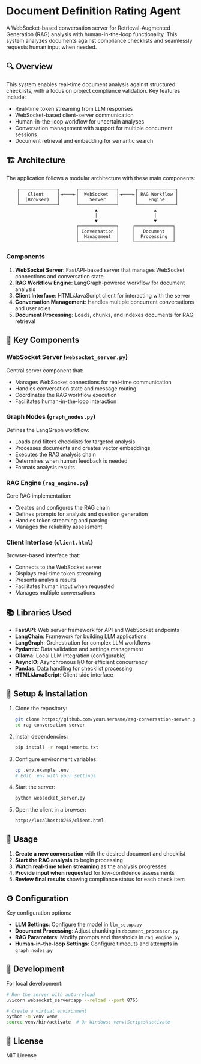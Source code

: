 # Document Definition Rating Agent

A WebSocket-based conversation server for Retrieval-Augmented Generation (RAG) analysis with human-in-the-loop functionality. This system analyzes documents against compliance checklists and seamlessly requests human input when needed.

## 🔍 Overview

This system enables real-time document analysis against structured checklists, with a focus on project compliance validation. Key features include:

- Real-time token streaming from LLM responses
- WebSocket-based client-server communication
- Human-in-the-loop workflow for uncertain analyses
- Conversation management with support for multiple concurrent sessions
- Document retrieval and embedding for semantic search

## 🏗️ Architecture

The application follows a modular architecture with these main components:

        ┌──────────────┐      ┌──────────────┐      ┌──────────────┐
        │   Client     │◄────►│  WebSocket   │◄────►│ RAG Workflow │
        │  (Browser)   │      │    Server    │      │    Engine    │
        └──────────────┘      └──────────────┘      └──────────────┘
                                     ▲                     ▲
                                     │                     │
                                     ▼                     ▼
                              ┌──────────────┐     ┌──────────────┐
                              │ Conversation │     │   Document   │
                              │  Management  │     │  Processing  │
                              └──────────────┘     └──────────────┘

### Components

1. **WebSocket Server**: FastAPI-based server that manages WebSocket connections and conversation state
2. **RAG Workflow Engine**: LangGraph-powered workflow for document analysis
3. **Client Interface**: HTML/JavaScript client for interacting with the server
4. **Conversation Management**: Handles multiple concurrent conversations and user roles
5. **Document Processing**: Loads, chunks, and indexes documents for RAG retrieval

## 🧩 Key Components

### WebSocket Server (`websocket_server.py`)

Central server component that:
- Manages WebSocket connections for real-time communication
- Handles conversation state and message routing
- Coordinates the RAG workflow execution
- Facilitates human-in-the-loop interaction

### Graph Nodes (`graph_nodes.py`)

Defines the LangGraph workflow:
- Loads and filters checklists for targeted analysis
- Processes documents and creates vector embeddings
- Executes the RAG analysis chain
- Determines when human feedback is needed
- Formats analysis results

### RAG Engine (`rag_engine.py`)

Core RAG implementation:
- Creates and configures the RAG chain
- Defines prompts for analysis and question generation
- Handles token streaming and parsing
- Manages the reliability assessment

### Client Interface (`client.html`)

Browser-based interface that:
- Connects to the WebSocket server
- Displays real-time token streaming
- Presents analysis results
- Facilitates human input when requested
- Manages multiple conversations

## 📚 Libraries Used

- **FastAPI**: Web server framework for API and WebSocket endpoints
- **LangChain**: Framework for building LLM applications
- **LangGraph**: Orchestration for complex LLM workflows
- **Pydantic**: Data validation and settings management
- **Ollama**: Local LLM integration (configurable)
- **AsyncIO**: Asynchronous I/O for efficient concurrency
- **Pandas**: Data handling for checklist processing
- **HTML/JavaScript**: Client-side interface

## 🚀 Setup & Installation

1. Clone the repository:
   ```bash
   git clone https://github.com/yourusername/rag-conversation-server.git
   cd rag-conversation-server
   ```

2. Install dependencies:
   ```bash
   pip install -r requirements.txt
   ```

3. Configure environment variables:
   ```bash
   cp .env.example .env
   # Edit .env with your settings
   ```

4. Start the server:
   ```bash
   python websocket_server.py
   ```

5. Open the client in a browser:
   ```
   http://localhost:8765/client.html
   ```

## 💬 Usage

1. **Create a new conversation** with the desired document and checklist
2. **Start the RAG analysis** to begin processing
3. **Watch real-time token streaming** as the analysis progresses
4. **Provide input when requested** for low-confidence assessments
5. **Review final results** showing compliance status for each check item

## ⚙️ Configuration

Key configuration options:

- **LLM Settings**: Configure the model in `llm_setup.py`
- **Document Processing**: Adjust chunking in `document_processor.py`
- **RAG Parameters**: Modify prompts and thresholds in `rag_engine.py`
- **Human-in-the-loop Settings**: Configure timeouts and attempts in `graph_nodes.py`

## 🔧 Development

For local development:

```bash
# Run the server with auto-reload
uvicorn websocket_server:app --reload --port 8765

# Create a virtual environment
python -m venv venv
source venv/bin/activate  # On Windows: venv\Scripts\activate
```

## 📄 License

MIT License
